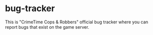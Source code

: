 # bug-tracker
This is "CrimeTime Cops &amp; Robbers" official bug tracker where you can report bugs that exist on the game server.
